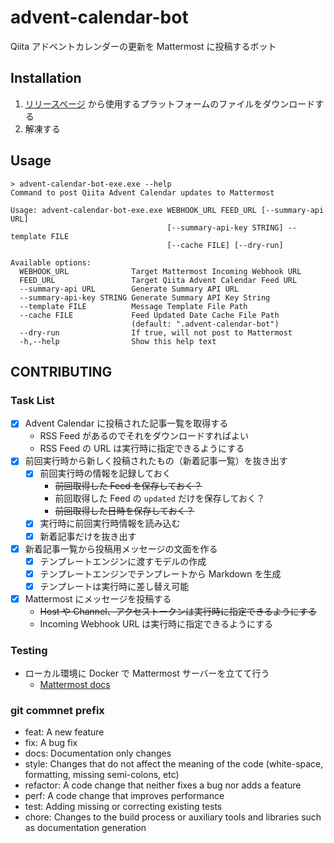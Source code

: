 # advent-calendar-bot
Qiita アドベントカレンダーの更新を Mattermost に投稿するボット

## Installation

1. [リリースページ](https://github.com/rodbb/advent-calendar-bot/releases) から使用するプラットフォームのファイルをダウンロードする
2. 解凍する

## Usage

```
> advent-calendar-bot-exe.exe --help
Command to post Qiita Advent Calendar updates to Mattermost

Usage: advent-calendar-bot-exe.exe WEBHOOK_URL FEED_URL [--summary-api URL]
                                   [--summary-api-key STRING] --template FILE
                                   [--cache FILE] [--dry-run]

Available options:
  WEBHOOK_URL              Target Mattermost Incoming Webhook URL
  FEED_URL                 Target Qiita Advent Calendar Feed URL
  --summary-api URL        Generate Summary API URL
  --summary-api-key STRING Generate Summary API Key String
  --template FILE          Message Template File Path
  --cache FILE             Feed Updated Date Cache File Path
                           (default: ".advent-calendar-bot")
  --dry-run                If true, will not post to Mattermost
  -h,--help                Show this help text
```

## CONTRIBUTING

### Task List

- [x] Advent Calendar に投稿された記事一覧を取得する
    - RSS Feed があるのでそれをダウンロードすればよい
    - RSS Feed の URL は実行時に指定できるようにする
- [x] 前回実行時から新しく投稿されたもの（新着記事一覧）を抜き出す
  - [x] 前回実行時の情報を記録しておく
    - ~~前回取得した Feed を保存しておく？~~
    - 前回取得した Feed の `updated` だけを保存しておく？
    - ~~前回取得した日時を保存しておく？~~
  - [x] 実行時に前回実行時情報を読み込む
  - [x] 新着記事だけを抜き出す
- [x] 新着記事一覧から投稿用メッセージの文面を作る
  - [x] テンプレートエンジンに渡すモデルの作成
  - [x] テンプレートエンジンでテンプレートから Markdown を生成
  - [x] テンプレートは実行時に差し替え可能
- [x] Mattermost にメッセージを投稿する
    - ~~Host や Channel、アクセストークンは実行時に指定できるようにする~~
    - Incoming Webhook URL は実行時に指定できるようにする

### Testing

* ローカル環境に Docker で Mattermost サーバーを立てて行う
  * [Mattermost docs](https://docs.mattermost.com/install/setting-up-local-machine-using-docker.html)

### git commnet prefix

* feat: A new feature
* fix: A bug fix
* docs: Documentation only changes
* style: Changes that do not affect the meaning of the code (white-space, formatting, missing semi-colons, etc)
* refactor: A code change that neither fixes a bug nor adds a feature
* perf: A code change that improves performance
* test: Adding missing or correcting existing tests
* chore: Changes to the build process or auxiliary tools and libraries such as documentation generation
